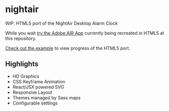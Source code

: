 # nightair
WIP. HTML5 port of the NightAir Desktop Alarm Clock

While you wait [try the Adobe AIR App](http://devries.jp/nightair) currently being recreated in HTML5 at this repository.

[Check out the example](http://jpdevries.github.io/nightair/) to view progress of the HTML5 port.

## Highlights
 - HD Graphics
 - CSS Keyframe Animation
 - React/JSX powered SVG
 - Responsive Layout
 - Themes managed by Sass maps
 - Configurable settings
